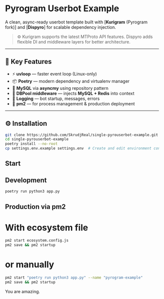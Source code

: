 # Pyrogram Userbot Example

A clean, async-ready userbot template built with [**Kurigram** (Pyrogram fork)] and [**Dispyro**] for scalable dependency injection.

> ⚙️ Kurigram supports the latest MTProto API features. Dispyro adds flexible DI and middleware layers for better architecture.


---

## 🚀 Key Features

- ⚡ **uvloop** — faster event loop (Linux-only)
- 📦 **Poetry** — modern dependency and virtualenv manager
- 🐬 **MySQL** via **asyncmy** using repository pattern
- 🧠 **DBPool middleware** — injects **MySQL + Redis** into context
- 📝 **Logging** — bot startup, messages, errors
- 🔁 **pm2** — for process management & production deployment

---

## ⚙️ Installation

```bash
git clone https://github.com/SkrudjReal/single-pyrouserbot-example.git
cd single-pyrouserbot-example
poetry install --no-root
cp settings.env.example settings.env  # Create and edit environment config
```

## Start

## Development

```bash
poetry run python3 app.py
```

## Production via pm2

# With ecosystem file
```bash
pm2 start ecosystem.config.js
pm2 save && pm2 startup
```

# or manually
```bash
pm2 start "poetry run python3 app.py" --name "pyrogram-example"
pm2 save && pm2 startup
```

You are amazing.